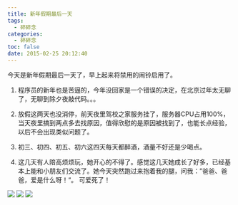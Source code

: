 ```yaml
---
title: 新年假期最后一天
tags:
  - 碎碎念
categories:
  - 碎碎念
toc: false
date: 2015-02-25 20:12:40
---
```


今天是新年假期最后一天了，早上起来将禁用的闹铃启用了。

1. 程序员的新年也是苦逼的，今年没回家是一个错误的决定，在北京过年太无聊了，无聊到除夕夜敲代码。。。

2. 放假这两天也没消停，前天夜里驾校之家服务挂了，服务器CPU占用100%，当天夜里搞到两点多去找原因，值得欣慰的是原因被找到了，也能长点经验，以后不会出现类似问题了。

3. 初三、初四、初五、初六这四天每天都醉酒，酒量不好还是少喝点。

4. 这几天有人陪高烦烦玩，她开心的不得了。感觉这几天她成长了好多，已经基本上能和小朋友们交流了。她今天突然跑过来抱着我的腿，问我：”爸爸、爸爸，爱是什么呀！“。 可爱死了！

![](https://file.mspring.org/images/blog/cf7906ceb19d3dfa94c0ac9e8c951706!detail)
![](https://file.mspring.org/images/blog/417e4da8b483dbf5d115f5f349054a29!detail)
![](https://file.mspring.org/images/blog/0291685fa0374ab2aaf005b732db4200!detail)